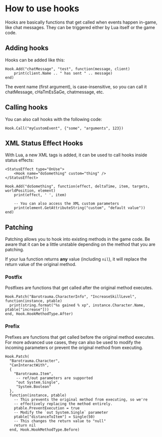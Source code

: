 # How to use hooks

Hooks are basically functions that get called when events happen in-game, like chat messages. They can be triggered either by Lua itself or the game code.

## Adding hooks

Hooks can be added like this:

```
Hook.Add("chatMessage", "test", function(message, client)
    print(client.Name .. " has sent " .. message)
end)
```

The event name (first argument), is case-insensitive, so you can call it chatMessage, cHaTmEsSaGe, chatmessage, etc.

## Calling hooks

You can also call hooks with the following code:

```
Hook.Call("myCustomEvent", {"some", "arguments", 123})
```

## XML Status Effect Hooks

With Lua, a new XML tags is added, it can be used to call hooks inside status effects:

```
<StatusEffect type="OnUse">
    <Hook name="doSomething" custom="thing" />
</StatusEffect>
```

```
Hook.Add("doSomething", function(effect, deltaTime, item, targets, worldPosition, element)
    print(effect, ' ', item)

    -- You can also access the XML custom parameters
    print(element.GetAttributeString("custom", "default value"))
end)
```

## Patching

Patching allows you to hook into existing methods in the game code.
Be aware that it can be a little unstable depending on the method that you are patching.

If your lua function returns **any** value (including `nil`), it will replace
the return value of the original method.

### Postfix

Postfixes are functions that get called after the original method executes.

```
Hook.Patch("Barotrauma.CharacterInfo", "IncreaseSkillLevel", function(instance, ptable)
  print(string.format("%s gained % xp", instance.Character.Name, ptable["increase"]))
end, Hook.HookMethodType.After)
```

### Prefix

Prefixes are functions that get called before the original method executes.
For more advanced use cases, they can also be used to modify the incoming
parameters or prevent the original method from executing.

```
Hook.Patch(
  "Barotrauma.Character",
  "CanInteractWith",
  {
    "Barotrauma.Item",
     -- ref/out parameters are supported
     "out System.Single",
     "System.Boolean"
  },
  function(instance, ptable)
    -- This prevents the original method from executing, so we're
    -- effectively replacing the method entirely.
    ptable.PreventExecution = true
    -- Modify the `out System.Single` parameter
    ptable["distanceToItem"] = Single(50)
    -- This changes the return value to "null"
    return nil
  end, Hook.HookMethodType.Before)
```
